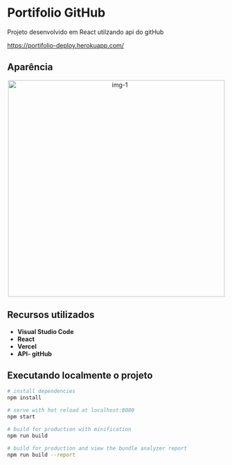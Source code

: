 # Portifolio GitHub

<p> Projeto desenvolvido em React utilzando api do gitHub   
 
 <a src="https:// https://portifolio-deploy.herokuapp.com/">  https://portifolio-deploy.herokuapp.com/  </a>

## Aparência

<div align="center"> 
<img alt="img-1" src=" " width="500">
</div> 

## Recursos utilizados

* **Visual Studio Code**
* **React**
* **Vercel** 
* **API- gitHub**

## Executando localmente o projeto

``` bash
# install dependencies
npm install

# serve with hot reload at localhost:8080
npm start

# build for production with minification
npm run build

# build for production and view the bundle analyzer report
npm run build --report
```
